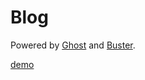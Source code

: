 # Blog
Powered by [Ghost](http://ghost.org) and [Buster](https://github.com/axitkhurana/buster/).

<a href="http://alexsdbk.github.io/">demo</a>
